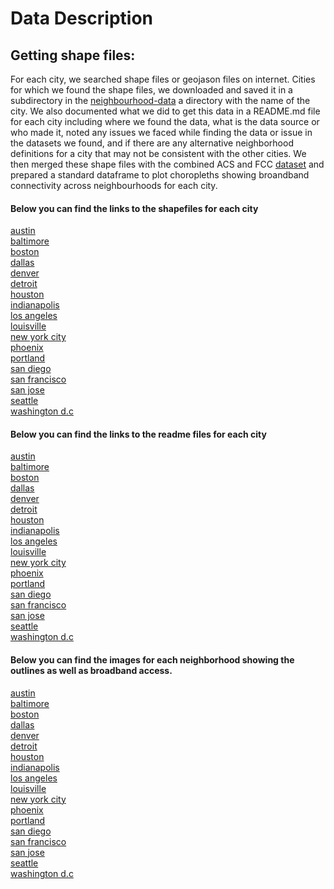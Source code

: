 # Data Description
## Getting shape files:
For each city, we searched shape files or geojason files on internet. Cities for which we found the shape files, we downloaded and saved it in a subdirectory in the [neighbourhood-data](broadbandequity/data/boundary-shapefiles/neighborhood-boundaries/) a directory with the name of the city. We also documented what we did to get this data in a README.md file for each city including where we found the data, what is the data source or who made it, noted any issues we faced while finding the data or issue in the datasets we found, and if there are any alternative neighborhood definitions for a city that may not be consistent with the other cities.
We then merged these shape files with the combined ACS and FCC [dataset](broadbandequity/data/standard_dataframes/) and prepared a standard dataframe to plot choropleths showing broandband connectivity across neighbourhoods for each city.

#### Below you can find the links to the shapefiles for each city
[austin](data/boundary-shapefiles/city-boundaries/austin/) <br />
[baltimore](data/boundary-shapefiles/city-boundaries/baltimore/) <br />
[boston](data/boundary-shapefiles/city-boundaries/boston/) <br />
[dallas](data/boundary-shapefiles/city-boundaries/dallas/) <br />
[denver](data/boundary-shapefiles/city-boundaries/denver/) <br />
[detroit](data/boundary-shapefiles/city-boundaries/detroit/) <br />
[houston](data/boundary-shapefiles/city-boundaries/houston/) <br />
[indianapolis](data/boundary-shapefiles/city-boundaries/indianapolis/) <br />
[los angeles](data/boundary-shapefiles/city-boundaries/los-angeles/) <br />
[louisville](data/boundary-shapefiles/city-boundaries/louisville/) <br />
[new york city](data/boundary-shapefiles/city-boundaries/new-york-city/) <br />
[phoenix](data/boundary-shapefiles/city-boundaries/austin/phoenix/) <br />
[portland](data/boundary-shapefiles/city-boundaries/austin/portland/) <br />
[san diego](data/boundary-shapefiles/city-boundaries/san-diego/) <br />
[san francisco](data/boundary-shapefiles/city-boundaries/san-francisco/) <br />
[san jose](data/boundary-shapefiles/city-boundaries/san-jose/) <br />
[seattle](data/boundary-shapefiles/city-boundaries/seattle/) <br />
[washington d.c](data/boundary-shapefiles/city-boundaries/washington-dc/) <br />

#### Below you can find the links to the readme files for each city
[austin](data/boundary-shapefiles/city-boundaries/austin/README.md) <br />
[baltimore](data/boundary-shapefiles/city-boundaries/baltimore/README.md) <br />
[boston](data/boundary-shapefiles/city-boundaries/boston/README.md) <br />
[dallas](data/boundary-shapefiles/city-boundaries/dallas/README.md) <br />
[denver](data/boundary-shapefiles/city-boundaries/denver/README.md) <br />
[detroit](data/boundary-shapefiles/city-boundaries/detroit/README.md) <br />
[houston](data/boundary-shapefiles/city-boundaries/houston/README.md) <br />
[indianapolis](data/boundary-shapefiles/city-boundaries/indianapolis/README.md) <br />
[los angeles](data/boundary-shapefiles/city-boundaries/los-angeles/README.md) <br />
[louisville](data/boundary-shapefiles/city-boundaries/louisville/README.md) <br />
[new york city](data/boundary-shapefiles/city-boundaries/new-york-city/README.md) <br />
[phoenix](data/boundary-shapefiles/city-boundaries/phoenix/README.md) <br />
[portland](data/boundary-shapefiles/city-boundaries/portland/README.md) <br />
[san diego](data/boundary-shapefiles/city-boundaries/san-diego/README.md) <br />
[san francisco](data/boundary-shapefiles/city-boundaries/san-francisco/README.md) <br />
[san jose](data/boundary-shapefiles/city-boundaries/san-jose/README.md) <br />
[seattle](data/boundary-shapefiles/city-boundaries/seattle/README.md) <br />
[washington d.c](data/boundary-shapefiles/city-boundaries/washington-dc/README.md) <br />

#### Below you can find the images for each neighborhood showing the outlines as well as broadband access.
[austin](visualizations/austin-census.png) <br />
[baltimore](visualizations/baltimore-census.png) <br />
[boston](visualizations/boston-census.png) <br />
[dallas](visualizations/dallas-census.png) <br />
[denver](visualizations/denver-census.png) <br />
[detroit](visualizations/detroit-census.png) <br />
[houston](visualizations/houston-census.png) <br />
[indianapolis](visualizations/indianapolis-census.png) <br />
[los angeles](visualizations/los-angeles-census.png) <br />
[louisville](visualizations/louisville-census.png) <br />
[new york city](visualizations/new-york-city-census.png) <br />
[phoenix](visualizations/phoenix-census.png) <br />
[portland](visualizations/portland-census.png) <br />
[san diego](visualizations/san-diego-census.png) <br />
[san francisco](visualizations/san-francisco-census.png) <br />
[san jose](visualizations/san-jose-census.png) <br />
[seattle](visualizations/seattle-census.png) <br />
[washington d.c](visualizations/washington-dc-census.png) <br />
